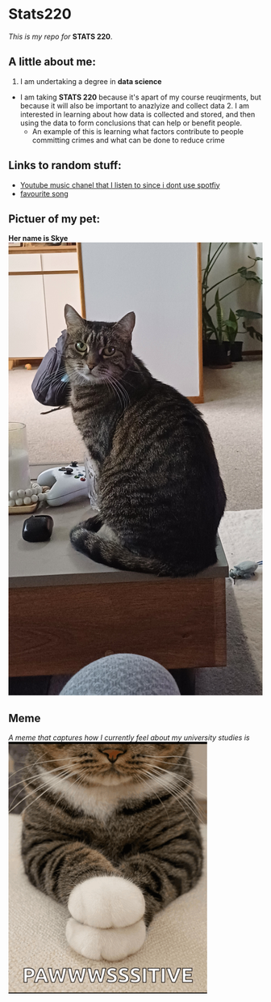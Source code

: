 # Stats220

*This is my repo for* **STATS 220**. 

## A little about me:

1. I am undertaking a degree in **data science** 
- I am taking **STATS 220** because it's apart of my course reuqirments, but because it will also be important to anazlyize and collect data
  2.  I am interested in learning about how data is collected and stored, and then using the data to form conclusions that can help or benefit people.
  -  An example of this is learning what factors contribute to people committing crimes and what can be done to reduce crime

## Links to random stuff:
- [Youtube music chanel that I listen to since i dont use spotfiy](https://www.youtube.com/@amazingmelody) 
- [favourite song](https://www.youtube.com/watch?v=Kcz2BnDpUpA)

## Pictuer of my pet:
**Her name is Skye**
![](https://github.com/CCW1231/stats220/blob/main/20240614_121132.jpg)


## Meme

*A meme that captures how I currently feel about my university studies is*  ![](https://github.com/CCW1231/stats220/blob/main/cat-dad%20joke.gif)
